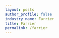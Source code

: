 ```yaml
---
layout: posts 
author_profile: false 
industry_name: Farrier
title: Farrier
permalink: /farrier
---
```

